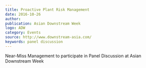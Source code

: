 ```yaml
---
title: Proactive Plant Risk Management
date: 2016-10-26
author: 
publication: Asian Downstream Week
logo: ADW
category: Events
source: http://www.downstream-asia.com/
keywords: panel discussion 
---
```


Near-Miss Management to participate in Panel Discussion at Asian Downstream Week
